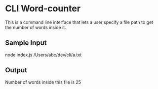 # CLI Word-counter

This is a command line interface that lets a user specify a file path to get the number of words inside it.

## Sample Input

node index.js /Users/abc/dev/cli/a.txt

## Output 

Number of words inside this file is 25

